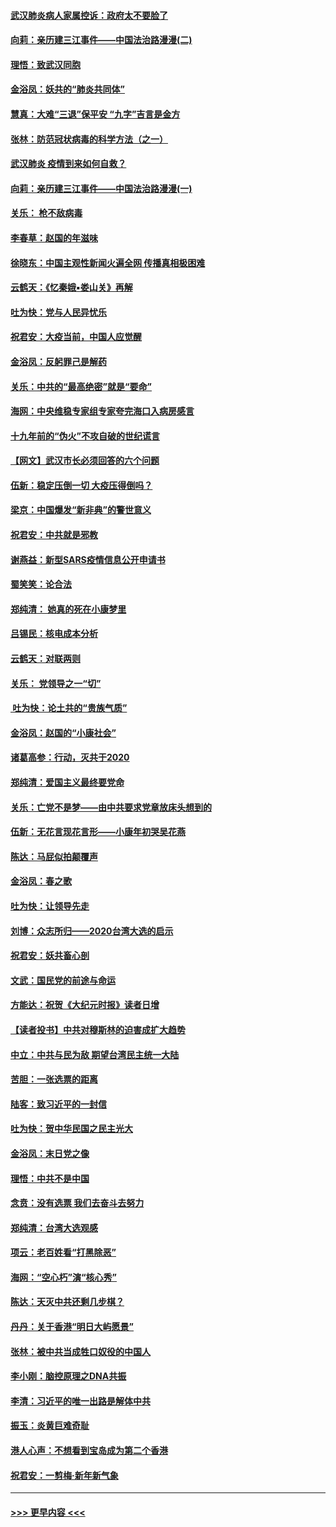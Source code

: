 #### [武汉肺炎病人家属控诉：政府太不要脸了](../pages/nsc993/n11833205.md?t=01310455) 
#### [向莉：亲历建三江事件——中国法治路漫漫(二)](../pages/nsc993/n11829102.md?t=01310455) 
#### [理悟：致武汉同胞](../pages/nsc993/n11831522.md?t=01310455) 
#### [金浴凤：妖共的“肺炎共同体”](../pages/nsc993/n11829448.md?t=01310455) 
#### [慧真：大难“三退”保平安 “九字”吉言是金方](../pages/nsc993/n11829501.md?t=01310455) 
#### [张林：防范冠状病毒的科学方法（之一）](../pages/nsc993/n11828618.md?t=01310455) 
#### [武汉肺炎 疫情到来如何自救？](../pages/nsc993/n11827632.md?t=01310455) 
#### [向莉：亲历建三江事件——中国法治路漫漫(一)](../pages/nsc993/n11827190.md?t=01310455) 
#### [关乐： 枪不敌病毒](../pages/nsc993/n11826746.md?t=01310455) 
#### [李春草：赵国的年滋味](../pages/nsc993/n11826321.md?t=01310455) 
#### [徐晓东：中国主观性新闻火遍全网 传播真相极困难](../pages/nsc993/n11826508.md?t=01310455) 
#### [云鹤天：《忆秦娥▪娄山关》再解](../pages/nsc993/n11824682.md?t=01310455) 
#### [吐为快：党与人民异忧乐](../pages/nsc993/n11824660.md?t=01310455) 
#### [祝君安：大疫当前，中国人应觉醒](../pages/nsc993/n11821946.md?t=01310455) 
#### [金浴凤：反躬罪己是解药](../pages/nsc993/n11820280.md?t=01310455) 
#### [关乐：中共的“最高绝密”就是“要命”](../pages/nsc993/n11816946.md?t=01310455) 
#### [海网：中央维稳专家组专家夸完海口入病房感言](../pages/nsc993/n11815138.md?t=01310455) 
#### [十九年前的“伪火”不攻自破的世纪谎言](../pages/nsc993/n11813238.md?t=01310455) 
#### [【网文】武汉市长必须回答的六个问题](../pages/nsc993/n11813848.md?t=01310455) 
#### [伍新：稳定压倒一切 大疫压得倒吗？](../pages/nsc993/n11812634.md?t=01310455) 
#### [梁京：中国爆发“新非典”的警世意义](../pages/nsc993/n11812554.md?t=01310455) 
#### [祝君安：中共就是邪教](../pages/nsc993/n11812431.md?t=01310455) 
#### [谢燕益：新型SARS疫情信息公开申请书](../pages/nsc993/n11808840.md?t=01310455) 
#### [蜀笑笑：论合法](../pages/nsc993/n11808064.md?t=01310455) 
#### [郑纯清： 她真的死在小康梦里](../pages/nsc993/n11806623.md?t=01310455) 
#### [吕锡民：核电成本分析](../pages/nsc993/n11806284.md?t=01310455) 
#### [云鹤天：对联两则](../pages/nsc993/n11805957.md?t=01310455) 
#### [关乐： 党领导之一“切”](../pages/nsc993/n11804505.md?t=01310455) 
#### [ 吐为快：论土共的“贵族气质”](../pages/nsc993/n11804490.md?t=01310455) 
#### [金浴凤：赵国的“小康社会”](../pages/nsc993/n11804452.md?t=01310455) 
#### [诸葛高参：行动，灭共于2020](../pages/nsc993/n11804120.md?t=01310455) 
#### [郑纯清：爱国主义最终要党命](../pages/nsc993/n11802197.md?t=01310455) 
#### [关乐：亡党不是梦——由中共要求党章放床头想到的](../pages/nsc993/n11802156.md?t=01310455) 
#### [伍新：无花言现花言形——小康年初哭吴花燕](../pages/nsc993/n11800044.md?t=01310455) 
#### [陈达：马屁似拍颠覆声](../pages/nsc993/n11800010.md?t=01310455) 
#### [金浴凤：春之歌](../pages/nsc993/n11797687.md?t=01310455) 
#### [吐为快：让领导先走](../pages/nsc993/n11797512.md?t=01310455) 
#### [刘博：众志所归——2020台湾大选的启示](../pages/nsc993/n11796878.md?t=01310455) 
#### [祝君安：妖共畜心剖](../pages/nsc993/n11794273.md?t=01310455) 
#### [文武：国民党的前途与命运](../pages/nsc993/n11794198.md?t=01310455) 
#### [方能达：祝贺《大纪元时报》读者日增](../pages/nsc993/n11793807.md?t=01310455) 
#### [【读者投书】中共对穆斯林的迫害成扩大趋势](../pages/nsc993/n11791371.md?t=01310455) 
#### [中立：中共与民为敌 期望台湾民主统一大陆](../pages/nsc993/n11790392.md?t=01310455) 
#### [苦胆：一张选票的距离](../pages/nsc993/n11788914.md?t=01310455) 
#### [陆客：致习近平的一封信](../pages/nsc993/n11788867.md?t=01310455) 
#### [吐为快：贺中华民国之民主光大](../pages/nsc993/n11788618.md?t=01310455) 
#### [金浴凤：末日党之像](../pages/nsc993/n11787475.md?t=01310455) 
#### [理悟：中共不是中国](../pages/nsc993/n11787463.md?t=01310455) 
#### [念贲：没有选票  我们去奋斗去努力](../pages/nsc993/n11787398.md?t=01310455) 
#### [郑纯清：台湾大选观感](../pages/nsc993/n11786210.md?t=01310455) 
#### [项云：老百姓看“打黑除恶”](../pages/nsc993/n11785398.md?t=01310455) 
#### [海网：“空心朽”演“核心秀”](../pages/nsc993/n11783874.md?t=01310455) 
#### [陈达：天灭中共还剩几步棋？](../pages/nsc993/n11783719.md?t=01310455) 
#### [丹丹：关于香港“明日大屿愿景”](../pages/nsc993/n11783273.md?t=01310455) 
#### [张林：被中共当成牲口奴役的中国人](../pages/nsc993/n11782397.md?t=01310455) 
#### [李小刚：脑控原理之DNA共振](../pages/nsc993/n11780962.md?t=01310455) 
#### [李清：习近平的唯一出路是解体中共](../pages/nsc993/n11780866.md?t=01310455) 
#### [振玉：炎黄巨难奇耻](../pages/nsc993/n11779632.md?t=01310455) 
#### [港人心声：不想看到宝岛成为第二个香港](../pages/nsc993/n11778817.md?t=01310455) 
#### [祝君安：一剪梅‧新年新气象](../pages/nsc993/n11776340.md?t=01310455) 

----
#### [ >>> 更早内容 <<< ](../indexes/nsc993-earlier.md)
